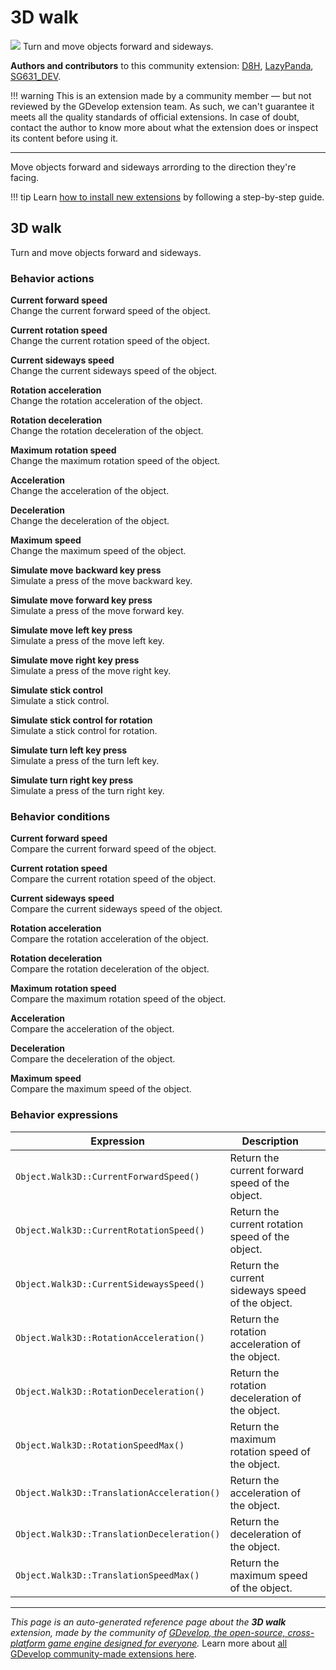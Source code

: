 # 3D walk

<img src="https://asset-resources.gdevelop.io/public-resources/Icons/941323cf01b837b2eb512ecbf0a95add8a195b3696eb6f5865dc090e526dc9b3_walk.svg" class="extension-icon"></img>
Turn and move objects forward and sideways.

**Authors and contributors** to this community extension: [D8H](https://gd.games/D8H), [LazyPanda](https://gd.games/LazyPanda), [SG631_DEV](https://gd.games/SG631_DEV).

!!! warning
    This is an extension made by a community member — but not reviewed
    by the GDevelop extension team. As such, we can't guarantee it
    meets all the quality standards of official extensions. In case of
    doubt, contact the author to know more about what the extension
    does or inspect its content before using it.

---

Move objects forward and sideways arrording to the direction they're facing.

!!! tip
    Learn [how to install new extensions](/gdevelop5/extensions/search) by following a step-by-step guide.



## 3D walk 

Turn and move objects forward and sideways. 

### Behavior actions

**Current forward speed**  
Change the current forward speed of the object.

**Current rotation speed**  
Change the current rotation speed of the object.

**Current sideways speed**  
Change the current sideways speed of the object.

**Rotation acceleration**  
Change the rotation acceleration of the object.

**Rotation deceleration**  
Change the rotation deceleration of the object.

**Maximum rotation speed**  
Change the maximum rotation speed of the object.

**Acceleration**  
Change the acceleration of the object.

**Deceleration**  
Change the deceleration of the object.

**Maximum speed**  
Change the maximum speed of the object.

**Simulate move backward key press**  
Simulate a press of the move backward key.

**Simulate move forward key press**  
Simulate a press of the move forward key.

**Simulate move left key press**  
Simulate a press of the move left key.

**Simulate move right key press**  
Simulate a press of the move right key.

**Simulate stick control**  
Simulate a stick control.

**Simulate stick control for rotation**  
Simulate a stick control for rotation.

**Simulate turn left key press**  
Simulate a press of the turn left key.

**Simulate turn right key press**  
Simulate a press of the turn right key.

### Behavior conditions

**Current forward speed**  
Compare the current forward speed of the object.

**Current rotation speed**  
Compare the current rotation speed of the object.

**Current sideways speed**  
Compare the current sideways speed of the object.

**Rotation acceleration**  
Compare the rotation acceleration of the object.

**Rotation deceleration**  
Compare the rotation deceleration of the object.

**Maximum rotation speed**  
Compare the maximum rotation speed of the object.

**Acceleration**  
Compare the acceleration of the object.

**Deceleration**  
Compare the deceleration of the object.

**Maximum speed**  
Compare the maximum speed of the object.

### Behavior expressions

| Expression | Description |  |
|-----|-----|-----|
| `Object.Walk3D::CurrentForwardSpeed()` | Return the current forward speed of the object. ||
| `Object.Walk3D::CurrentRotationSpeed()` | Return the current rotation speed of the object. ||
| `Object.Walk3D::CurrentSidewaysSpeed()` | Return the current sideways speed of the object. ||
| `Object.Walk3D::RotationAcceleration()` | Return the rotation acceleration of the object. ||
| `Object.Walk3D::RotationDeceleration()` | Return the rotation deceleration of the object. ||
| `Object.Walk3D::RotationSpeedMax()` | Return the maximum rotation speed of the object. ||
| `Object.Walk3D::TranslationAcceleration()` | Return the acceleration of the object. ||
| `Object.Walk3D::TranslationDeceleration()` | Return the deceleration of the object. ||
| `Object.Walk3D::TranslationSpeedMax()` | Return the maximum speed of the object. ||

---

*This page is an auto-generated reference page about the **3D walk** extension, made by the community of [GDevelop, the open-source, cross-platform game engine designed for everyone](https://gdevelop.io/).* Learn more about [all GDevelop community-made extensions here](/gdevelop5/extensions).